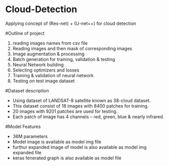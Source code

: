# Cloud-Detection
Applying concept of (Res-net) + (U-net++) for cloud detection

#Outline of project

1) reading images names from csv file
2) Reading images and then mask of corresponding images
3) Image augmentation & processing
4) Batch generation for training, validation & testing
5) Neural Network building
6) Selecting optimizers and losses
7) Training & validation of neural network
8) Testing on test image dataset

#Dataset description

- Using dataset of LANDSAT-8 satellite known as 38-cloud dataset.
- This dataset consist of 18 images with 8400 patches for training.
- 20 images with 9201 patches are used for testing.
- Each patch of image has 4 channels – red, green, blue & nearly infrared.

#Model Features

- 36M parameters
- Model image is available as model img file
- furthur expanded image of model is also available as model img expanded file
- keras fenerated graph is also available as model file
